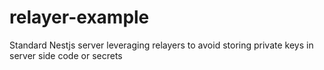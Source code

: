 # relayer-example
Standard Nestjs server leveraging relayers to avoid storing private keys in server side code or secrets
